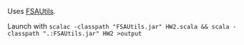 Uses [FSAUtils](https://github.com/rindPHI/FSAUtils).

Launch with `scalac -classpath "FSAUtils.jar" HW2.scala && scala -classpath ".:FSAUtils.jar" HW2 >output`
